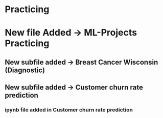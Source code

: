 # Practicing

# New file Added -> ML-Projects Practicing

## New subfile added -> Breast Cancer Wisconsin (Diagnostic)
## New subfile added -> Customer churn rate prediction
### ipynb file added in Customer churn rate prediction
